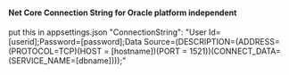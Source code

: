 #### Net Core Connection String for Oracle platform independent
put this in appsettings.json 
 "ConnectionString": "User Id=[userid];Password=[password];Data Source=(DESCRIPTION=(ADDRESS=(PROTOCOL=TCP)(HOST =
 [hostname])(PORT = 1521))(CONNECT_DATA=(SERVICE_NAME=[dbname])));"


